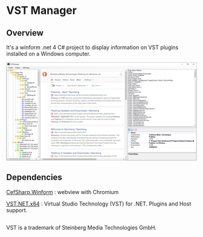 # VST Manager

## Overview

It's a winform .net 4 C# project to display information on VST plugins installed on a Windows computer. 

![readme](images/readme.png)

## Dependencies

[CefSharp.Winform](https://github.com/cefsharp/cefsharp) : webview with Chromium

[VST.NET.x64](https://github.com/obiwanjacobi/vst.net) : Virtual Studio Technology (VST) for .NET. Plugins and Host support.

##
VST is a trademark of Steinberg Media Technologies GmbH.
